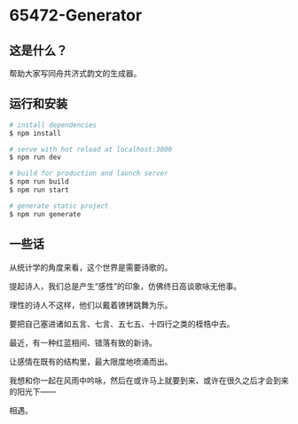 # 65472-Generator

## 这是什么？
帮助大家写同舟共济式韵文的生成器。

## 运行和安装

```bash
# install dependencies
$ npm install

# serve with hot reload at localhost:3000
$ npm run dev

# build for production and launch server
$ npm run build
$ npm run start

# generate static project
$ npm run generate
```
## 一些话
从统计学的角度来看，这个世界是需要诗歌的。

提起诗人，我们总是产生“感性”的印象，仿佛终日高谈歌咏无他事。

理性的诗人不这样，他们以戴着镣铐跳舞为乐。

要把自己塞进诸如五言、七言、五七五、十四行之类的桎梏中去。

最近，有一种红蓝相间、错落有致的新诗。

让感情在既有的结构里，最大限度地喷涌而出。

我想和你一起在风雨中吟咏，然后在或许马上就要到来、或许在很久之后才会到来的阳光下——

相遇。
